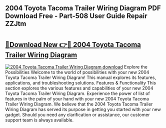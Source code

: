## 2004 Toyota Tacoma Trailer Wiring Diagram PDF Download Free - Part-508 User Guide Repair ZZJtm

# <h2><a href="http://dfmyg1z.blite.top/?on=2004+Toyota+Tacoma+Trailer+Wiring+Diagram">🔗Download New 👉🔴 2004 Toyota Tacoma Trailer Wiring Diagram</a></h2>

[![2004 Toyota Tacoma Trailer Wiring Diagram download](https://i.imgur.com/lujVjoI.png)](http://dfmyg1z.blite.top/?on=2004+Toyota+Tacoma+Trailer+Wiring+Diagram)
Explore the Possibilities Welcome to the world of possibilities with your new 2004 Toyota Tacoma Trailer Wiring Diagram! This manual explores its features, applications, and troubleshooting solutions. Features & Functionality This section explores the various features and capabilities of your new 2004 Toyota Tacoma Trailer Wiring Diagram. Experience the power of list of features in the palm of your hand with your new 2004 Toyota Tacoma Trailer Wiring Diagram. We believe that the 2004 Toyota Tacoma Trailer Wiring Diagram has served its purpose in getting you started with your new gadget. Should you need any clarification or assistance, our customer support team is always available.
